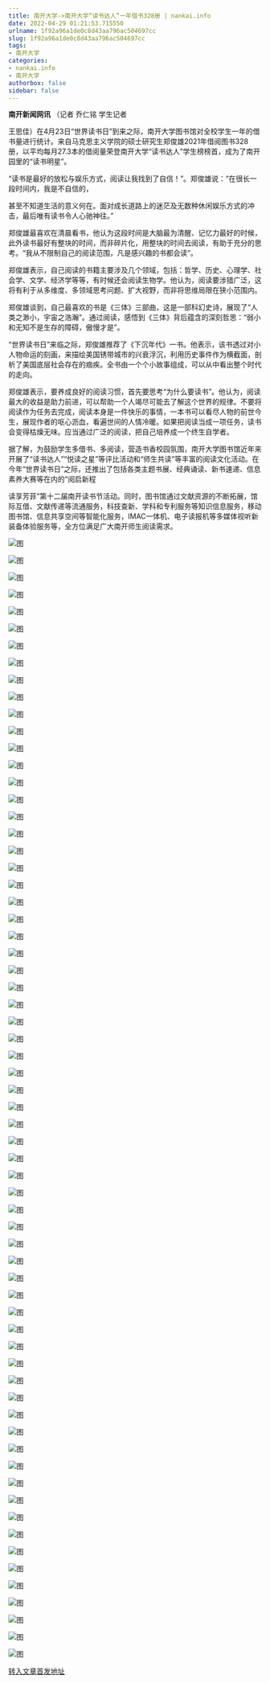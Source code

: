 ```yaml
---
title: 南开大学->南开大学“读书达人”一年借书328册 | nankai.info
date: 2022-04-29 01:21:53.715550
urlname: 1f92a96a1de0c8d43aa796ac504697cc
slug: 1f92a96a1de0c8d43aa796ac504697cc
tags: 
- 南开大学
categories:
- nankai.info
- 南开大学
authorbox: false
sidebar: false
---
```

**南开新闻网讯** （记者 乔仁铭 学生记者

王思佳）在4月23日“世界读书日”到来之际，南开大学图书馆对全校学生一年的借书量进行统计。来自马克思主义学院的硕士研究生郑俊雄2021年借阅图书328册，以平均每月27.3本的借阅量荣登南开大学“读书达人”学生榜榜首，成为了南开园里的“读书明星”。

“读书是最好的放松与娱乐方式，阅读让我找到了自信！”。郑俊雄说：“在很长一段时间内，我是不自信的，
<!--more-->
甚至不知道生活的意义何在。面对成长道路上的迷茫及无数种休闲娱乐方式的冲击，最后唯有读书令人心驰神往。”

郑俊雄最喜欢在清晨看书，他认为这段时间是大脑最为清醒、记忆力最好的时候，此外读书最好有整块的时间，而非碎片化，用整块的时间去阅读，有助于充分的思考。“我从不限制自己的阅读范围，凡是感兴趣的书都会读”。

郑俊雄表示，自己阅读的书籍主要涉及几个领域，包括：哲学、历史、心理学、社会学、文学、经济学等等，有时候还会阅读生物学。他认为，阅读要涉猎广泛，这将有利于从多维度、多领域思考问题、扩大视野，而非将思维局限在狭小范围内。

郑俊雄谈到，自己最喜欢的书是《三体》三部曲，这是一部科幻史诗，展现了“人类之渺小，宇宙之浩瀚”。通过阅读，感悟到《三体》背后蕴含的深刻哲思：“弱小和无知不是生存的障碍，傲慢才是”。

“世界读书日”来临之际，郑俊雄推荐了《下沉年代》一书。他表示，该书透过对小人物命运的刻画，来描绘美国锈带城市的兴衰浮沉，利用历史事件作为横截面，剖析了美国底层社会存在的痼疾。全书由一个个小故事组成，可以从中看出整个时代的走向。

郑俊雄表示，要养成良好的阅读习惯，首先要思考“为什么要读书”。他认为，阅读最大的收益是助力前进，可以帮助一个人竭尽可能去了解这个世界的规律。不要将阅读作为任务去完成，阅读本身是一件快乐的事情，一本书可以看尽人物的前世今生，展现作者的呕心沥血，看遍世间的人情冷暖。如果把阅读当成一项任务，读书会变得枯燥无味。应当通过广泛的阅读，把自己培养成一个终生自学者。

据了解，为鼓励学生多借书、多阅读，营造书香校园氛围，南开大学图书馆近年来开展了“读书达人”“悦读之星”等评比活动和“师生共读”等丰富的阅读文化活动。在今年“世界读书日”之际，还推出了包括各类主题书展、经典诵读、新书速递、信息素养大赛等在内的“阅启新程

读享芳菲”第十二届南开读书节活动。同时，图书馆通过文献资源的不断拓展，馆际互借、文献传递等流通服务，科技查新、学科和专利服务等知识信息服务，移动图书馆、信息共享空间等智能化服务，IMAC一体机、电子读报机等多媒体视听新装备体验服务等，全方位满足广大南开师生阅读需求。

![图](http://news.nankai.edu.cn/ywsd/system/2022/04/22/g)

![图](http://news.nankai.edu.cn/ywsd/system/2022/04/22/p)

![图](http://news.nankai.edu.cn/ywsd/system/2022/04/22/j)

![图](http://news.nankai.edu.cn/ywsd/system/2022/04/22/)

![图](http://news.nankai.edu.cn/ywsd/system/2022/04/22/1)

![图](http://news.nankai.edu.cn/ywsd/system/2022/04/22/0)

![图](http://news.nankai.edu.cn/ywsd/system/2022/04/22/6)

![图](http://news.nankai.edu.cn/ywsd/system/2022/04/22/6)

![图](http://news.nankai.edu.cn/ywsd/system/2022/04/22/4)

![图](http://news.nankai.edu.cn/ywsd/system/2022/04/22/f)

![图](http://news.nankai.edu.cn/ywsd/system/2022/04/22/b)

![图](http://news.nankai.edu.cn/ywsd/system/2022/04/22/1)

![图](http://news.nankai.edu.cn/ywsd/system/2022/04/22/_)

![图](http://news.nankai.edu.cn/ywsd/system/2022/04/22/4)

![图](http://news.nankai.edu.cn/ywsd/system/2022/04/22/2)

![图](http://news.nankai.edu.cn/ywsd/system/2022/04/22/5)

![图](http://news.nankai.edu.cn/ywsd/system/2022/04/22/5)

![图](http://news.nankai.edu.cn/ywsd/system/2022/04/22/4)

![图](http://news.nankai.edu.cn/ywsd/system/2022/04/22/0)

![图](http://news.nankai.edu.cn/ywsd/system/2022/04/22/0)

![图](http://news.nankai.edu.cn/ywsd/system/2022/04/22/0)

![图](http://news.nankai.edu.cn/ywsd/system/2022/04/22/3)

![图](http://news.nankai.edu.cn/ywsd/system/2022/04/22/0)

![图](http://news.nankai.edu.cn/ywsd/system/2022/04/22/0)

![图](http://news.nankai.edu.cn/)

![图](http://news.nankai.edu.cn/ywsd/system/2022/04/22/5)

![图](http://news.nankai.edu.cn/ywsd/system/2022/04/22/5)

![图](http://news.nankai.edu.cn/ywsd/system/2022/04/22/4)

![图](http://news.nankai.edu.cn/)

![图](http://news.nankai.edu.cn/ywsd/system/2022/04/22/0)

![图](http://news.nankai.edu.cn/ywsd/system/2022/04/22/0)

![图](http://news.nankai.edu.cn/ywsd/system/2022/04/22/0)

![图](http://news.nankai.edu.cn/)

![图](http://news.nankai.edu.cn/ywsd/system/2022/04/22/3)

![图](http://news.nankai.edu.cn/ywsd/system/2022/04/22/0)

![图](http://news.nankai.edu.cn/ywsd/system/2022/04/22/0)

![图](http://news.nankai.edu.cn/)

![图](http://news.nankai.edu.cn/ywsd/system/2022/04/22/c)

![图](http://news.nankai.edu.cn/ywsd/system/2022/04/22/i)

![图](http://news.nankai.edu.cn/ywsd/system/2022/04/22/p)

![图](http://news.nankai.edu.cn/)

![图](http://news.nankai.edu.cn/ywsd/system/2022/04/22/n)

![图](http://news.nankai.edu.cn/ywsd/system/2022/04/22/c)

![图](http://news.nankai.edu.cn/ywsd/system/2022/04/22/)

![图](http://news.nankai.edu.cn/ywsd/system/2022/04/22/u)

![图](http://news.nankai.edu.cn/ywsd/system/2022/04/22/d)

![图](http://news.nankai.edu.cn/ywsd/system/2022/04/22/e)

![图](http://news.nankai.edu.cn/ywsd/system/2022/04/22/)

![图](http://news.nankai.edu.cn/ywsd/system/2022/04/22/i)

![图](http://news.nankai.edu.cn/ywsd/system/2022/04/22/a)

![图](http://news.nankai.edu.cn/ywsd/system/2022/04/22/k)

![图](http://news.nankai.edu.cn/ywsd/system/2022/04/22/n)

![图](http://news.nankai.edu.cn/ywsd/system/2022/04/22/a)

![图](http://news.nankai.edu.cn/ywsd/system/2022/04/22/n)

![图](http://news.nankai.edu.cn/ywsd/system/2022/04/22/)

![图](http://news.nankai.edu.cn/ywsd/system/2022/04/22/s)

![图](http://news.nankai.edu.cn/ywsd/system/2022/04/22/w)

![图](http://news.nankai.edu.cn/ywsd/system/2022/04/22/e)

![图](http://news.nankai.edu.cn/ywsd/system/2022/04/22/n)

![图](http://news.nankai.edu.cn/)

![图](http://news.nankai.edu.cn/)

![图](http://news.nankai.edu.cn/ywsd/system/2022/04/22/:)

![图](http://news.nankai.edu.cn/ywsd/system/2022/04/22/p)

![图](http://news.nankai.edu.cn/ywsd/system/2022/04/22/t)

![图](http://news.nankai.edu.cn/ywsd/system/2022/04/22/t)

![图](http://news.nankai.edu.cn/ywsd/system/2022/04/22/h)

[转入文章首发地址](http://news.nankai.edu.cn/ywsd/system/2022/04/22/030051022.shtml)